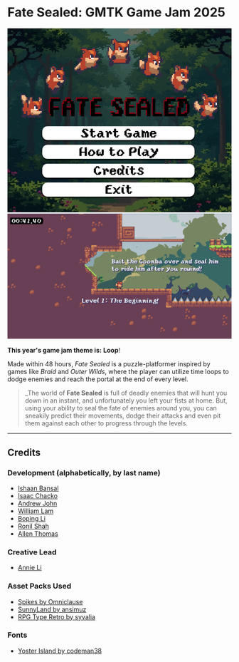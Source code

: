 # Fate Sealed: GMTK Game Jam 2025

![Main Menu](https://raw.githubusercontent.com/isaacchacko/fate-sealed/main/screenshots/main_menu.png)
![Level One](https://raw.githubusercontent.com/isaacchacko/fate-sealed/main/screenshots/level_one.png)

**This year's game jam theme is:** **Loop**!

Made within 48 hours, _Fate Sealed_ is a puzzle-platformer inspired by games like _Braid_ and _Outer Wilds_, where the player can utilize time loops to dodge enemies and reach the portal at the end of every level.

> _The world of **Fate Sealed** is full of deadly enemies that will hunt you down in an instant, and unfortunately you left your fists at home. But, using your ability to seal the fate of enemies around you, you can sneakily predict their movements, dodge their attacks and even pit them against each other to progress through the levels.

---

## Credits

### Development (alphabetically, by last name)

- [Ishaan Bansal](https://github.com/IshaanBansal2006)
- [Isaac Chacko](https://github.com/isaacchacko)
- [Andrew John](https://github.com/a2g2j)
- [William Lam](https://github.com/winterberrylavender)
- [Boping Li](https://github.com/plokerno)
- [Ronil Shah](https://github.com/ronilmshah)
- [Allen Thomas](https://github.com/AllenA28)

### Creative Lead

- [Annie Li](https://github.com/liannie3)

### Asset Packs Used

- [Spikes by Omniclause](https://omniclause.itch.io/spikes)
- [SunnyLand by ansimuz](https://ansimuz.itch.io/sunny-land-pixel-game-art)
- [RPG Type Retro by syvalia](https://syyvvalia.itch.io/rpg-type-retro-16x16-animated-speech-icons)

### Fonts

- [Yoster Island by codeman38](https://www.1001fonts.com/yoster-island-font.html)
